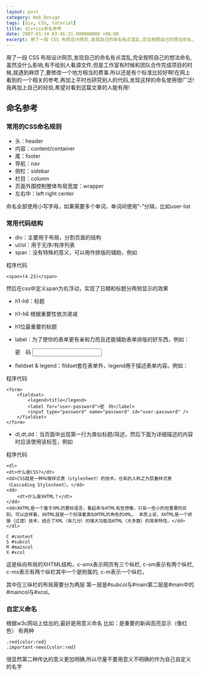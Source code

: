 ```yaml
---
layout: post
category: Web_Design
tags: [div, CSS, tutorial]
title: div+css命名参考
date: 2007-01-14 03:46:21.000000000 +08:00
excerpt: 用了一段 CSS 布局设计网页,发现自己的命名有点混乱,完全按照自己的想法命名,虽然没什么影响,有不给别人看源文件,但是工作室有时候和团队合作完成项目的时候,就遇到麻烦了,要修改一个地方相当的费事.所以还是有个标准比较好啊!在网上看到的一个相关的参考,再加上平时也研究别人的代码,发现这样的命名使用很广泛!我再加上自己的经验,希望对看到这篇文章的人能有用!
---
```

用了一段 CSS 布局设计网页,发现自己的命名有点混乱,完全按照自己的想法命名,虽然没什么影响,有不给别人看源文件,但是工作室有时候和团队合作完成项目的时候,就遇到麻烦了,要修改一个地方相当的费事.所以还是有个标准比较好啊!在网上看到的一个相关的参考,再加上平时也研究别人的代码,发现这样的命名使用很广泛!我再加上自己的经验,希望对看到这篇文章的人能有用!

## 命名参考

### 常用的CSS命名规则

* 头：header
* 内容：content/container
* 尾：footer
* 导航：nav
* 侧栏：sidebar
* 栏目：column
* 页面外围控制整体布局宽度：wrapper
* 左右中：left right center

命名全部使用小写字母，如果需要多个单词，单词间使用“-”分隔，比如user-list

### 常用代码结构

* div：主要用于布局，分割页面的结构
* ul/ol：用于无序/有序列表
* span：没有特殊的意义，可以用作排版的辅助，例如

程序代码

    <span>(4.23)</span>

然后在css中定义span为右浮动，实现了日期和标题分两侧显示的效果

* h1-h6：标题
* h1-h6 根据重要性依次递减
* h1位最重要的标题

* label：为了使你的表单更有亲和力而且还能辅助表单排版的好东西，例如：

    <label for="user-password">密　码</label>
    <input type="password" name="password" id="user-password" />

* fieldset & legend：fildset套在表单外，legend用于描述表单内容。例如：

程序代码

    <form>
        <fieldset>
            <legend>title</legend>
            <label for="user-password">密　码</label>
            <input type="password" name="password" id="user-password" />
        </fieldset>
    </form>

* dl,dt,dd：当页面中出现第一行为类似标题/简述，然后下面为详细描述的内容时应该使用该标签，例如

程序代码

    <dl>
    <dt>什么是CSS?</dt>
    <dd>CSS就是一种叫做样式表（stylesheet）的技术。也有的人称之为层叠样式表（Cascading Stylesheet）。</dd>
    <dd>
        <dt>什么是XHTML？</dt>
    </dd>
    <dd>XHTML是一个基于XML的置标语言，看起来与HTML有些想像，只有一些小的但重要的区别。可以这样看，XHTML就是一个扮演着类似HTML的角色的XML。 本质上说，XHTML是一个桥接（过渡）技术，结合了XML（有几分）的强大功能及HTML（大多数）的简单特性。</dd>
    </dl>

    C #content
    S #subcol
    M #maincol
    X #xcol

这是纵向布局的XHTML结构，c-smx表示网页有三个纵栏, c-sm表示有两个纵栏, c-mx表示有两个纵栏其中一个是附属的, c-m表示一个纵栏。

其中在三纵栏的布局需要分为两层 第一层是#subcol与#main第二层是#main中的#maincol与#xcol。

### 自定义命名

根据w3c网站上给出的,最好是用意义命名
比如：是重要的新闻高亮显示（像红色）
有两种

    .red{color:red}
    .important-news{color:red}
    
很显然第二种传达的意义更加明确,所以尽量不要用意义不明确的作为自己自定义的名字